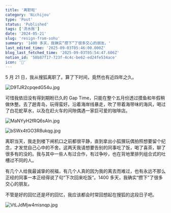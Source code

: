 ```yaml
---
title: '离职啦'
category: 'Nichijou'
type: 'Post'
status: 'Published'
tags: ['流水账']
date: '2024-05-21'
slug: 'resign-from-sohu'
summary: '1400 多天，我确实“攒下”了很多交心的朋友。'
last_edited_time: '2025-09-03T05:46:00.000Z'
blog_last_fetched_time: '2025-09-03T05:54:47.606Z'
notion_id: '58b87f17-723f-4c4c-be62-ed24fe534ace'
icon: '👋'
---
```


5 月 21 日，我从搜狐离职了。算了下时间，竟然也有近四年之久。

![D9TJR2cpqedG54u.jpg](https://cdn.sa.net/2024/05/24/D9TJR2cpqedG54u.jpg)

可惜我依旧没有得到期盼已久的 Gap Time，只能在整个五月份透过摸鱼和年假稍做休整。去了趟青岛，玩得蛮好。沿着海岸线暴走，吹了带着海带味的海风，喝过了白花蛇草水，以及在赶火车的间隙偶遇一家巨可爱的咖啡店。

![MaNYyH2fRQ6sAIn.jpg](https://cdn.sa.net/2024/05/26/MaNYyH2fRQ6sAIn.jpg)

![bSWx4tGO3R8ukqg.jpg](https://cdn.sa.net/2024/05/26/bSWx4tGO3R8ukqg.jpg)

离职当天，我走到楼下闸机口之前都很平静，直到拿出小狐狸玩偶拍照想要留个纪念，才发觉自己心中的不舍。这两天我请想要告别的同事吃了饭，喝了喜茶，聊了很多有的没的。我与其中一些人有过合作，有过争吵，也在背地里排列组合式的吐槽过不同的人。

有几个人给我最诚挚的祝福，有几个人真的因为我的离去而难过，也有永远不那么正经的同事一本正经得说了句“下次回来吃饭”。1400 多天，我确实“攒下”了很多交心的朋友。

不管是好的回忆还是坏的回忆，我应该都会时常回想起在搜狐的这段日子吧。

![VtLJdMjw4misnqp.jpg](https://cdn.sa.net/2024/05/24/VtLJdMjw4misnqp.jpg)
